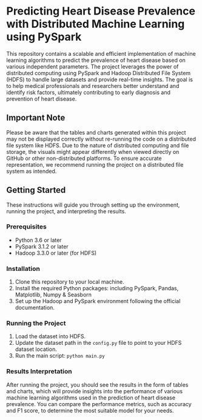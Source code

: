 # Predicting Heart Disease Prevalence with Distributed Machine Learning using PySpark

This repository contains a scalable and efficient implementation of machine learning algorithms to predict the prevalence of heart disease based on various independent parameters. The project leverages the power of distributed computing using PySpark and Hadoop Distributed File System (HDFS) to handle large datasets and provide real-time insights. The goal is to help medical professionals and researchers better understand and identify risk factors, ultimately contributing to early diagnosis and prevention of heart disease.

## Important Note

Please be aware that the tables and charts generated within this project may not be displayed correctly without re-running the code on a distributed file system like HDFS. Due to the nature of distributed computing and file storage, the visuals might appear differently when viewed directly on GitHub or other non-distributed platforms. To ensure accurate representation, we recommend running the project on a distributed file system as intended.

## Getting Started

These instructions will guide you through setting up the environment, running the project, and interpreting the results.

### Prerequisites

- Python 3.6 or later
- PySpark 3.1.2 or later
- Hadoop 3.3.0 or later (for HDFS)

### Installation

1. Clone this repository to your local machine.
2. Install the required Python packages: including PySpark, Pandas, Matplotlib, Numpy & Seasborn
3. Set up the Hadoop and PySpark environment following the official documentation.

### Running the Project

1. Load the dataset into HDFS.
2. Update the dataset path in the `config.py` file to point to your HDFS dataset location.
3. Run the main script: `python main.py`

### Results Interpretation

After running the project, you should see the results in the form of tables and charts, which will provide insights into the performance of various machine learning algorithms used in the prediction of heart disease prevalence. You can compare the performance metrics, such as accuracy and F1 score, to determine the most suitable model for your needs.
